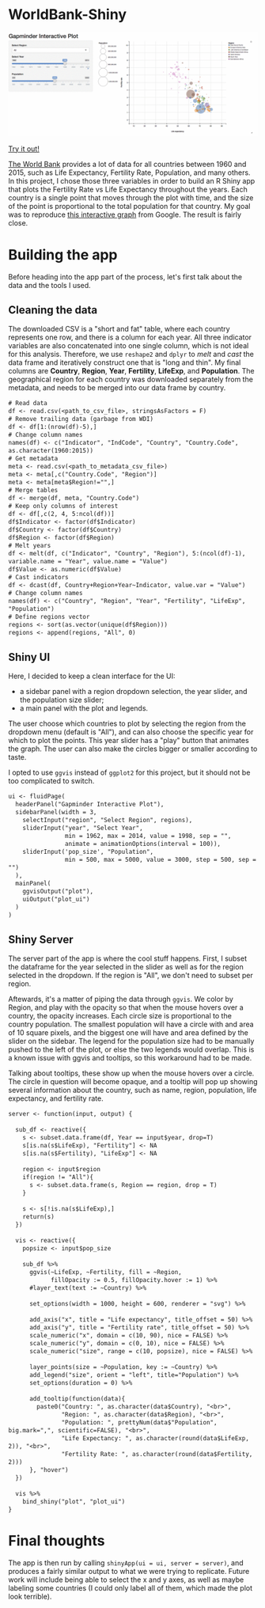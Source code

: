 # WorldBank-Shiny
![gif](static/worldbank-shiny.gif)

[Try it out!](https://aguimaraesduarte.shinyapps.io/worldbank-visualizer/)

[The World Bank](http://databank.worldbank.org/data/reports.aspx?source=2&series=SP.POP.1564.TO.ZS&country=) provides a lot of data for all countries between 1960 and 2015, such as Life Expectancy, Fertility Rate, Population, and many others. In this project, I chose those three variables in order to build an R Shiny app that plots the Fertility Rate vs Life Expectancy throughout the years. Each country is a single point that moves through the plot with time, and the size of the point is proportional to the total population for that country. My goal was to reproduce [this interactive graph](https://www.google.com/publicdata/explore?ds=d5bncppjof8f9_&ctype=b&strail=false&nselm=s&met_x=sp_dyn_le00_in&scale_x=lin&ind_x=false&met_y=sp_dyn_tfrt_in&scale_y=lin&ind_y=false&met_s=sp_pop_totl&scale_s=lin&ind_s=false&dimp_c=country:region&ifdim=country&iconSize=0.5&uniSize=0.035) from Google. The result is fairly close.

# Building the app
Before heading into the app part of the process, let's first talk about the data and the tools I used.

## Cleaning the data
The downloaded CSV is a "short and fat" table, where each country represents one row, and there is a column for each year. All three indicator variables are also concatenated into one single column, which is not ideal for this analysis. Therefore, we use `reshape2` and `dplyr` to _melt_ and _cast_ the data frame and iteratively construct one that is "long and thin". My final columns are **Country**, **Region**, **Year**, **Fertility**, **LifeExp**, and **Population**. The geographical region for each country was downloaded separately from the metadata, and needs to be merged into our data frame by country.

```
# Read data
df <- read.csv(<path_to_csv_file>, stringsAsFactors = F)
# Remove trailing data (garbage from WDI)
df <- df[1:(nrow(df)-5),]
# Change column names
names(df) <- c("Indicator", "IndCode", "Country", "Country.Code", as.character(1960:2015))
# Get metadata
meta <- read.csv(<path_to_metadata_csv_file>)
meta <- meta[,c("Country.Code", "Region")]
meta <- meta[meta$Region!="",]
# Merge tables
df <- merge(df, meta, "Country.Code")
# Keep only columns of interest
df <- df[,c(2, 4, 5:ncol(df))]
df$Indicator <- factor(df$Indicator)
df$Country <- factor(df$Country)
df$Region <- factor(df$Region)
# Melt years
df <- melt(df, c("Indicator", "Country", "Region"), 5:(ncol(df)-1), variable.name = "Year", value.name = "Value")
df$Value <- as.numeric(df$Value)
# Cast indicators
df <- dcast(df, Country+Region+Year~Indicator, value.var = "Value")
# Change column names
names(df) <- c("Country", "Region", "Year", "Fertility", "LifeExp", "Population")
# Define regions vector
regions <- sort(as.vector(unique(df$Region)))
regions <- append(regions, "All", 0)
```

## Shiny UI
Here, I decided to keep a clean interface for the UI:
- a sidebar panel with a region dropdown selection, the year slider, and the population size slider;
- a main panel with the plot and legends.

The user choose which countries to plot by selecting the region from the dropdown menu (default is "All"), and can also choose the specific year for which to plot the points. This year slider has a "play" button that animates the graph. The user can also make the circles bigger or smaller according to taste.

I opted to use `ggvis` instead of `ggplot2` for this project, but it should not be too complicated to switch.

```
ui <- fluidPage(
  headerPanel("Gapminder Interactive Plot"),
  sidebarPanel(width = 3,
    selectInput("region", "Select Region", regions),
    sliderInput("year", "Select Year",
                min = 1962, max = 2014, value = 1998, sep = "",
                animate = animationOptions(interval = 100)),
    sliderInput('pop_size', "Population",
                min = 500, max = 5000, value = 3000, step = 500, sep = "")
  ),
  mainPanel(
    ggvisOutput("plot"),
    uiOutput("plot_ui")
  )
)
```

## Shiny Server
The server part of the app is where the cool stuff happens. First, I subset the dataframe for the year selected in the slider as well as for the region selected in the dropdown. If the region is "All", we don't need to subset per region.

Aftewards, it's a matter of piping the data through `ggvis`. We color by Region, and play with the opacity so that when the mouse hovers over a country, the opacity increases. Each circle size is proportional to the country population. The smallest population will have a circle with and area of 10 square pixels, and the biggest one will have and area defined by the slider on the sidebar. The legend for the population size had to be manually pushed to the left of the plot, or else the two legends would overlap. This is a known issue with ggvis and tooltips, so this workaround had to be made.

Talking about tooltips, these show up when the mouse hovers over a circle. The circle in question will become opaque, and a tooltip will pop up showing several information about the country, such as name, region, population, life expectancy, and fertility rate.

```
server <- function(input, output) {
  
  sub_df <- reactive({
    s <- subset.data.frame(df, Year == input$year, drop=T)
    s[is.na(s$LifeExp), "Fertility"] <- NA
    s[is.na(s$Fertility), "LifeExp"] <- NA
    
    region <- input$region
    if(region != "All"){
      s <- subset.data.frame(s, Region == region, drop = T)
    }
    
    s <- s[!is.na(s$LifeExp),]
    return(s)
  })
  
  vis <- reactive({
    popsize <- input$pop_size
    
    sub_df %>%
      ggvis(~LifeExp, ~Fertility, fill = ~Region,
            fillOpacity := 0.5, fillOpacity.hover := 1) %>%
      #layer_text(text := ~Country) %>%
      
      set_options(width = 1000, height = 600, renderer = "svg") %>%
      
      add_axis("x", title = "Life expectancy", title_offset = 50) %>%
      add_axis("y", title = "Fertility rate", title_offset = 50) %>%
      scale_numeric("x", domain = c(10, 90), nice = FALSE) %>%
      scale_numeric("y", domain = c(0, 10), nice = FALSE) %>%
      scale_numeric("size", range = c(10, popsize), nice = FALSE) %>%
      
      layer_points(size = ~Population, key := ~Country) %>%
      add_legend("size", orient = "left", title="Population") %>%
      set_options(duration = 0) %>%
      
      add_tooltip(function(data){
        paste0("Country: ", as.character(data$Country), "<br>",
               "Region: ", as.character(data$Region), "<br>",
               "Population: ", prettyNum(data$"Population", big.mark=",", scientific=FALSE), "<br>",
               "Life Expectancy: ", as.character(round(data$LifeExp, 2)), "<br>",
               "Fertility Rate: ", as.character(round(data$Fertility, 2)))
      }, "hover")
  })
  
  vis %>%
    bind_shiny("plot", "plot_ui")
}
```

# Final thoughts
The app is then run by calling `shinyApp(ui = ui, server = server)`, and produces a fairly similar output to what we were trying to replicate. Future work will include being able to select the x and y axes, as well as maybe labeling some countries (I could only label all of them, which made the plot look terrible).
